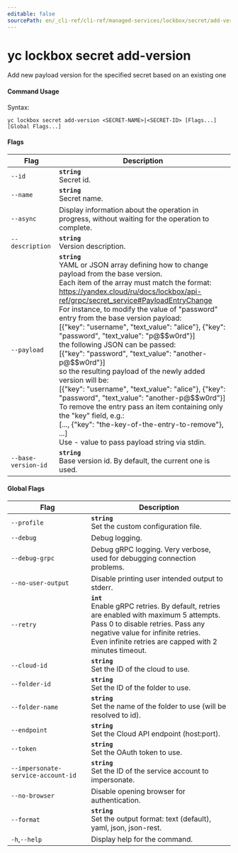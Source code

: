 ```yaml
---
editable: false
sourcePath: en/_cli-ref/cli-ref/managed-services/lockbox/secret/add-version.md
---
```


# yc lockbox secret add-version

Add new payload version for the specified secret based on an existing one

#### Command Usage

Syntax: 

`yc lockbox secret add-version <SECRET-NAME>|<SECRET-ID> [Flags...] [Global Flags...]`

#### Flags

| Flag | Description |
|----|----|
|`--id`|<b>`string`</b><br/>Secret id.|
|`--name`|<b>`string`</b><br/>Secret name.|
|`--async`|Display information about the operation in progress, without waiting for the operation to complete.|
|`--description`|<b>`string`</b><br/>Version description.|
|`--payload`|<b>`string`</b><br/>YAML or JSON array defining how to change payload from the base version.<br/>Each item of the array must match the format: https://yandex.cloud/ru/docs/lockbox/api-ref/grpc/secret_service#PayloadEntryChange<br/>For instance, to modify the value of "password" entry from the base version payload:<br/>[{"key": "username", "text_value": "alice"}, {"key": "password", "text_value": "p@$$w0rd"}]<br/>the following JSON can be passed:<br/>[{"key": "password", "text_value": "another-p@$$w0rd"}]<br/>so the resulting payload of the newly added version will be:<br/>[{"key": "username", "text_value": "alice"}, {"key": "password", "text_value": "another-p@$$w0rd"}]<br/>To remove the entry pass an item containing only the "key" field, e.g.:<br/>[..., {"key": "the-key-of-the-entry-to-remove"}, ...]<br/>Use - value to pass payload string via stdin.|
|`--base-version-id`|<b>`string`</b><br/>Base version id. By default, the current one is used.|

#### Global Flags

| Flag | Description |
|----|----|
|`--profile`|<b>`string`</b><br/>Set the custom configuration file.|
|`--debug`|Debug logging.|
|`--debug-grpc`|Debug gRPC logging. Very verbose, used for debugging connection problems.|
|`--no-user-output`|Disable printing user intended output to stderr.|
|`--retry`|<b>`int`</b><br/>Enable gRPC retries. By default, retries are enabled with maximum 5 attempts.<br/>Pass 0 to disable retries. Pass any negative value for infinite retries.<br/>Even infinite retries are capped with 2 minutes timeout.|
|`--cloud-id`|<b>`string`</b><br/>Set the ID of the cloud to use.|
|`--folder-id`|<b>`string`</b><br/>Set the ID of the folder to use.|
|`--folder-name`|<b>`string`</b><br/>Set the name of the folder to use (will be resolved to id).|
|`--endpoint`|<b>`string`</b><br/>Set the Cloud API endpoint (host:port).|
|`--token`|<b>`string`</b><br/>Set the OAuth token to use.|
|`--impersonate-service-account-id`|<b>`string`</b><br/>Set the ID of the service account to impersonate.|
|`--no-browser`|Disable opening browser for authentication.|
|`--format`|<b>`string`</b><br/>Set the output format: text (default), yaml, json, json-rest.|
|`-h`,`--help`|Display help for the command.|
